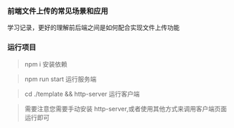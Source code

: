 ### 前端文件上传的常见场景和应用

学习记录，更好的理解前后端之间是如何配合实现文件上传功能

### 运行项目

> npm i 安装依赖


> npm run start 运行服务端


> cd ./template && http-server 运行客户端


> 需要注意您需要手动安装 http-server,或者使用其他方式来调用客户端页面运行即可
